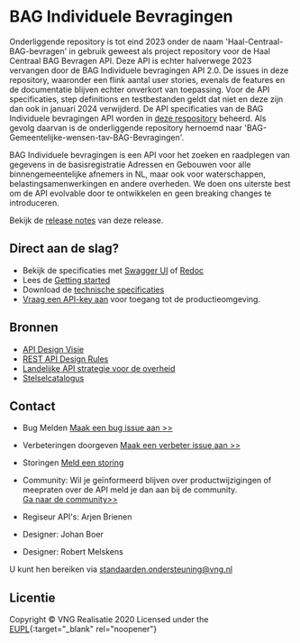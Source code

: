 # BAG Individuele Bevragingen

<!--![lint oas](https://github.com/VNG-Realisatie/Haal-Centraal-BAG-bevragen/workflows/lint-oas/badge.svg)
![generate postman collection](https://github.com/VNG-Realisatie/Haal-Centraal-BAG-bevragen/workflows/generate-postman-collection/badge.svg)-->

Onderliggende repository is tot eind 2023 onder de naam 'Haal-Centraal-BAG-bevragen' in gebruik geweest als project repository voor de Haal Centraal BAG Bevragen API. Deze API is echter halverwege 2023 vervangen door de BAG Individuele bevragingen API 2.0. De issues in deze repository, waaronder een flink aantal user stories, evenals de features en de documentatie blijven echter onverkort van toepassing. Voor de API specificaties, step definitions en testbestanden geldt dat niet en deze zijn dan ook in januari 2024 verwijderd. De API specificaties van de BAG Individuele bevragingen API worden in [deze respository](https://github.com/lvbag/BAG-API) beheerd. Als gevolg daarvan is de onderliggende repository hernoemd naar 'BAG-Gemeentelijke-wensen-tav-BAG-Bevragingen'.

BAG Individuele bevragingen is een API voor het zoeken en raadplegen van gegevens in de basisregistratie Adressen en Gebouwen voor alle binnengemeentelijke afnemers in NL, maar ook voor waterschappen, belastingsamenwerkingen en andere overheden. We doen ons uiterste best om de API evolvable door te ontwikkelen en geen breaking changes te introduceren.

Bekijk de [release notes](https://vng-realisatie.github.io/Haal-Centraal-BAG-bevragen/releasenotes) van deze release.

## Direct aan de slag?

* Bekijk de specificaties met [Swagger UI](https://vng-realisatie.github.io/Haal-Centraal-BAG-bevragen/swagger-ui) of [Redoc](https://vng-realisatie.github.io/Haal-Centraal-BAG-bevragen/redoc)
* Lees de [Getting started](https://vng-realisatie.github.io/Haal-Centraal-BAG-bevragen/getting-started)
* Download de [technische specificaties](https://github.com/lvbag/BAG-API/blob/master/Technische%20specificatie/Archief/Yaml's/BAG%20API%20Individuele%20Bevragingen/resolved/individuelebevragingen/v2/openapi.yaml)
* [Vraag een API-key aan](https://formulieren.kadaster.nl/aanvraag_bag_api_huidige_bevragingen_productie) voor toegang tot de productieomgeving.

## Bronnen

* [API Design Visie](https://github.com/Geonovum/KP-APIs/blob/master/overleggen/Werkgroep%20API%20design%20visie/API%20Design%20Visie.md)
* [REST API Design Rules](https://docs.geostandaarden.nl/api/API-Designrules/)
* [Landelijke API strategie voor de overheid](https://geonovum.github.io/KP-APIs/)
* [Stelselcatalogus](https://www.stelselcatalogus.nl/registraties/registratie?id=http://opendata.stelselcatalogus.nl/id/registratie/BAG)

## Contact

* Bug Melden
  [Maak een bug issue aan >>](https://github.com/VNG-Realisatie/Haal-Centraal-BAG-bevragen/issues/new?assignees=&labels=bug&template=bug_report.md&title=)
* Verbeteringen doorgeven
  [Maak een verbeter issue aan >>](https://github.com/VNG-Realisatie/Haal-Centraal-BAG-bevragen/issues/new?assignees=&labels=enhancement&template=enhancement.md&title=)
* Storingen
  [Meld een storing](https://formulieren.kadaster.nl/contact_kadaster)
* Community: Wil je geïnformeerd blijven over productwijzigingen of meepraten over de API meld je dan aan bij de community.<br/><a href="https://haalcentraal.pleio.nl/groups/view/f567d45a-586b-4acf-b7f6-9e75bb89140a/community-bag-api">Ga naar de community>></a>


* Regiseur API's: Arjen Brienen
* Designer: Johan Boer
* Designer: Robert Melskens

U kunt hen bereiken via [standaarden.ondersteuning@vng.nl](mailto:standaarden.ondersteuning@vng.nl)

## Licentie

Copyright &copy; VNG Realisatie 2020
Licensed under the [EUPL](https://github.com/VNG-Realisatie/Haal-Centraal-BRK-bevragen/blob/master/LICENCE.md){:target="_blank" rel="noopener"}

